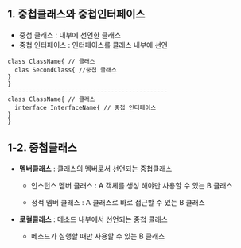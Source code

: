 ## 1. 중첩클래스와 중첩인터페이스
+ 중첩 클래스 : 내부에 선언한 클래스
+ 중첩 인터페이스 : 인터페이스를 클래스 내부에 선언
```
class ClassName{ // 클래스
  clas SecondClass{ //중첩 클래스
}
}
---------------------------------------------
class ClassName{ // 클래스
  interface InterfaceName{ // 중첩 인터페이스
}
}
```

## 1-2. 중첩클래스 
+ **멤버클래스** : 클래스의 멤버로서 선언되는 중첩클래스

  + 인스턴스 멤버 클래스 : A 객체를 생성 해야만 사용할 수 있는 B 클래스

  + 정적 멤버 클래스 : A 클래스로 바로 접근할 수 있는 B 클래스 

+ **로컬클래스** : 메소드 내부에서 선언되는 중첩 클래스

  + 메소드가 실행할 때만 사용할 수 있는 B 클래스
 

